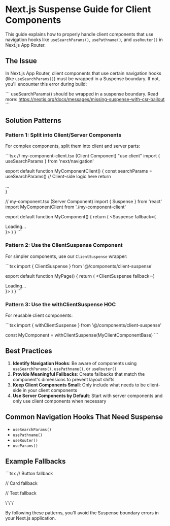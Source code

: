 # Next.js Suspense Guide for Client Components

This guide explains how to properly handle client components that use navigation hooks like `useSearchParams()`, `usePathname()`, and `useRouter()` in Next.js App Router.

## The Issue

In Next.js App Router, client components that use certain navigation hooks (like `useSearchParams()`) must be wrapped in a Suspense boundary. If not, you'll encounter this error during build:

\`\`\`
useSearchParams() should be wrapped in a suspense boundary. Read more: https://nextjs.org/docs/messages/missing-suspense-with-csr-bailout
\`\`\`

## Solution Patterns

### Pattern 1: Split into Client/Server Components

For complex components, split them into client and server parts:

\`\`\`tsx
// my-component-client.tsx (Client Component)
"use client"
import { useSearchParams } from 'next/navigation'

export default function MyComponentClient() {
  const searchParams = useSearchParams()
  // Client-side logic here
  return <div>...</div>
}

// my-component.tsx (Server Component)
import { Suspense } from 'react'
import MyComponentClient from './my-component-client'

export default function MyComponent() {
  return (
    <Suspense fallback={<div>Loading...</div>}>
      <MyComponentClient />
    </Suspense>
  )
}
\`\`\`

### Pattern 2: Use the ClientSuspense Component

For simpler components, use our `ClientSuspense` wrapper:

\`\`\`tsx
import { ClientSuspense } from '@/components/client-suspense'

export default function MyPage() {
  return (
    <ClientSuspense fallback={<div>Loading...</div>}>
      <MyClientComponent />
    </ClientSuspense>
  )
}
\`\`\`

### Pattern 3: Use the withClientSuspense HOC

For reusable client components:

\`\`\`tsx
import { withClientSuspense } from '@/components/client-suspense'

const MyComponent = withClientSuspense(MyClientComponentBase)
\`\`\`

## Best Practices

1. **Identify Navigation Hooks**: Be aware of components using `useSearchParams()`, `usePathname()`, or `useRouter()`
2. **Provide Meaningful Fallbacks**: Create fallbacks that match the component's dimensions to prevent layout shifts
3. **Keep Client Components Small**: Only include what needs to be client-side in your client components
4. **Use Server Components by Default**: Start with server components and only use client components when necessary

## Common Navigation Hooks That Need Suspense

- `useSearchParams()`
- `usePathname()`
- `useRouter()`
- `useParams()`

## Example Fallbacks

\`\`\`tsx
// Button fallback
<div className="h-10 w-24 rounded-full bg-gray-200 animate-pulse"></div>

// Card fallback
<div className="h-40 w-full rounded-lg bg-gray-200 animate-pulse"></div>

// Text fallback
<div className="h-4 w-3/4 rounded bg-gray-200 animate-pulse"></div>
\`\`\`

By following these patterns, you'll avoid the Suspense boundary errors in your Next.js application.

